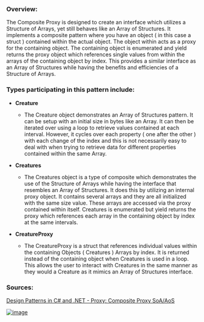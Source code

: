 ### Overview:

The Composite Proxy is designed to create an interface which utilizes a Structure of Arrays, yet still behaves like an Array of Structures. It implements a composite pattern where you have an object ( in this case a struct ) contained within the actual object. The object within acts as a proxy for the containing object. The containing object is enumerated and yield returns the proxy object which references single values from within the arrays of the containing object by index. This provides a similar interface as an Array of Structures while having the benefits and efficiencies of a Structure of Arrays.

### Types participating in this pattern include:

- **Creature**
	* The Creature object demonstrates an Array of Structures pattern. It can be setup with an initial size in bytes like an Array. It can then be iterated over using a loop to retrieve values contained at each interval. However, it cycles over each property ( one after the other ) with each change of the index and this is not necessarily easy to deal with when trying to retrieve data for different properties contained within the same Array.

- **Creatures**
	- The Creatures object is a type of composite which demonstrates the use of the Structure of Arrays while having the interface that resembles an Array of Structures. It does this by utilizing an internal proxy object. It contains several arrays and they are all initialized with the same size value. These arrays are accessed via the proxy contained within itself. Creatures is enumerated but yield returns the proxy which references each array in the containing object by index at the same intervals.
	
- **CreatureProxy**
	- The CreatureProxy is a struct that references individual values within the containing Objects ( Creatures ) Arrays by index. It is returned instead of the containing object when Creatures is used in a loop. This allows the user to interact with Creatures in the same manner as they would a Creature as it mimics an Array of Structures interface. 
### Sources:
[Design Patterns in C# and .NET - Proxy: Composite Proxy SoA/AoS](https://www.udemy.com/course/design-patterns-csharp-dotnet/)

[![image](https://github.com/nicholasrwx/GangOfFourPatterns/blob/main/Imgs/back-arrow_1f519.png)](https://github.com/nicholasrwx/GangOfFourPatterns/tree/main)
